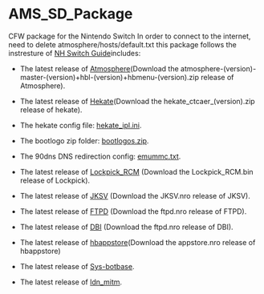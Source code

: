 # AMS_SD_Package
CFW package for the Nintendo Switch
In order to connect to the internet, need to delete atmosphere/hosts/default.txt
this package follows the instresture of [NH Switch Guide](https://nh-server.github.io/switch-guide/user_guide/emummc/sd_preparation/)includes:
* The latest release of  [Atmosphere](https://github.com/Atmosphere-NX/Atmosphere/releases)(Download the atmosphere-(version)-master-(version)+hbl-(version)+hbmenu-(version).zip release of Atmosphere).
* The latest release of  [Hekate](https://github.com/CTCaer/Hekate/releases)(Download the hekate_ctcaer_(version).zip release of hekate).
* The hekate config file: [hekate_ipl.ini](https://nh-server.github.io/switch-guide/files/sys/hekate_ipl.ini).
* The bootlogo zip folder: [bootlogos.zip](https://nh-server.github.io/switch-guide/files/bootlogos.zip).
* The 90dns DNS redirection config: [emummc.txt](https://nh-server.github.io/switch-guide/files/emummc.txt).

* The latest release of [Lockpick_RCM](https://github.com/shchmue/Lockpick_RCM/releases) (Download the Lockpick_RCM.bin release of Lockpick).
* The latest release of [JKSV](https://github.com/J-D-K/JKSV/releases) (Download the JKSV.nro release of JKSV).
* The latest release of [FTPD](https://github.com/mtheall/ftpd/releases) (Download the ftpd.nro release of FTPD).
* The latest release of [DBI](https://github.com/rashevskyv/dbi/releases) (Download the ftpd.nro release of DBI).
* The latest release of [hbappstore](https://github.com/fortheusers/hb-appstore/releases)(Download the appstore.nro release of hbappstore)

* The latest release of [Sys-botbase](https://github.com/olliz0r/sys-botbase/releases).
* The latest release of [ldn_mitm](https://github.com/spacemeowx2/ldn_mitm/releases).

